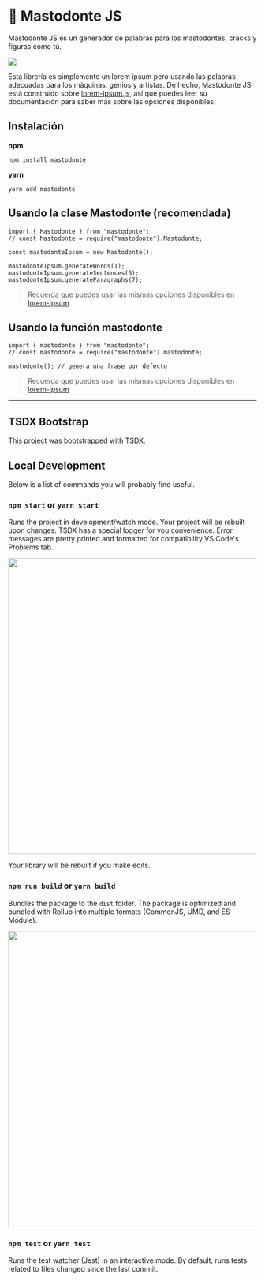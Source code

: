 # 🐘 Mastodonte JS

Mastodonte JS es un generador de palabras para los mastodontes, cracks y figuras como tú.

<img src="https://i.imgur.com/SWBGkkT.gif" />

Esta librería es simplemente un lorem ipsum pero usando las palabras adecuadas para los máquinas, genios y artistas. De hecho, Mastodonte JS está construido sobre [lorem-ipsum.js](https://github.com/knicklabs/lorem-ipsum.js), así que puedes leer su documentación para saber más sobre las opciones disponibles.

## Instalación

**npm**

```
npm install mastodonte
```

**yarn**

```
yarn add mastodonte
```

## Usando la clase Mastodonte (recomendada)

```
import { Mastodonte } from "mastodonte";
// const Mastodonte = require("mastodonte").Mastodonte;

const mastodonteIpsum = new Mastodonte();

mastodonteIpsum.generateWords(1);
mastodonteIpsum.generateSentences(5);
mastodonteIpsum.generateParagraphs(7);
```

> Recuerda que puedes usar las mismas opciones disponibles en [lorem-ipsum](https://github.com/knicklabs/lorem-ipsum.js#using-the-class)

## Usando la función mastodonte

```
import { mastodonte } from "mastodonte";
// const mastodonte = require("mastodonte").mastodonte;

mastodonte(); // genera una frase por defecto
```

> Recuerda que puedes usar las mismas opciones disponibles en [lorem-ipsum](https://github.com/knicklabs/lorem-ipsum.js#using-the-function)

---

## TSDX Bootstrap

This project was bootstrapped with [TSDX](https://github.com/jaredpalmer/tsdx).

## Local Development

Below is a list of commands you will probably find useful.

### `npm start` or `yarn start`

Runs the project in development/watch mode. Your project will be rebuilt upon changes. TSDX has a special logger for you convenience. Error messages are pretty printed and formatted for compatibility VS Code's Problems tab.

<img src="https://user-images.githubusercontent.com/4060187/52168303-574d3a00-26f6-11e9-9f3b-71dbec9ebfcb.gif" width="600" />

Your library will be rebuilt if you make edits.

### `npm run build` or `yarn build`

Bundles the package to the `dist` folder.
The package is optimized and bundled with Rollup into multiple formats (CommonJS, UMD, and ES Module).

<img src="https://user-images.githubusercontent.com/4060187/52168322-a98e5b00-26f6-11e9-8cf6-222d716b75ef.gif" width="600" />

### `npm test` or `yarn test`

Runs the test watcher (Jest) in an interactive mode.
By default, runs tests related to files changed since the last commit.
